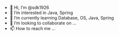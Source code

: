 - 👋 Hi, I’m @sdk1926
- 👀 I’m interested in Java, Spring 
- 🌱 I’m currently learning Database, OS, Java, Spring
- 💞️ I’m looking to collaborate on ...
- 📫 How to reach me ...

<!---
sdk1926/sdk1926 is a ✨ special ✨ repository because its `README.md` (this file) appears on your GitHub profile.
You can click the Preview link to take a look at your changes.
--->
